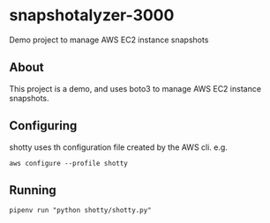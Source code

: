 # snapshotalyzer-3000

Demo project to manage AWS EC2 instance snapshots

## About

This project is a demo, and uses boto3 to manage AWS EC2 instance snapshots.

## Configuring

shotty uses th configuration file created by the AWS cli. e.g.

`aws configure --profile shotty`

## Running

`pipenv run "python shotty/shotty.py"`
